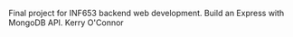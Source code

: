 Final project for INF653 backend web development. 
Build an Express with MongoDB API. 
Kerry O'Connor 